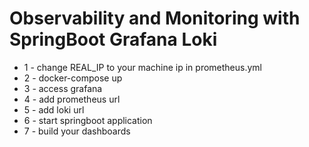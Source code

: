 # Observability and Monitoring with SpringBoot Grafana Loki

- 1 - change REAL_IP to your machine ip in prometheus.yml
- 2 - docker-compose up
- 3 - access grafana 
- 4 - add prometheus url
- 5 - add loki url
- 6 - start springboot application
- 7 - build your dashboards

